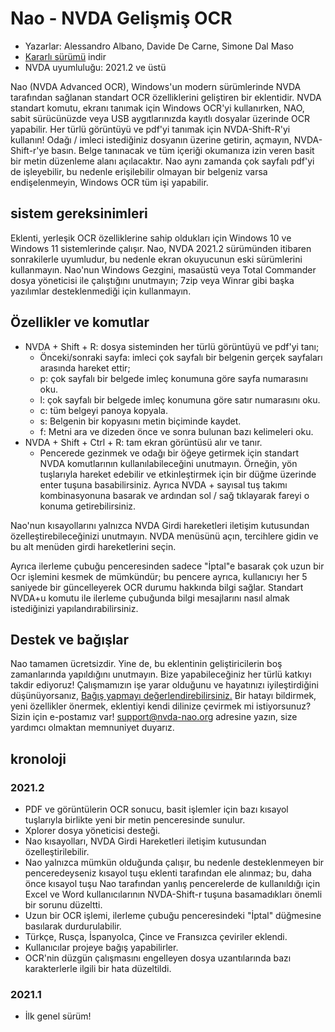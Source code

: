 # Nao - NVDA Gelişmiş OCR

* Yazarlar: Alessandro Albano, Davide De Carne, Simone Dal Maso
* [Kararlı sürümü][1] indir
* NVDA uyumluluğu: 2021.2 ve üstü

Nao (NVDA Advanced OCR), Windows'un modern sürümlerinde NVDA tarafından sağlanan standart OCR özelliklerini geliştiren bir eklentidir.
NVDA standart komutu, ekranı tanımak için Windows OCR'yi kullanırken, NAO, sabit sürücünüzde veya USB aygıtlarınızda kayıtlı dosyalar üzerinde OCR yapabilir.
Her türlü görüntüyü ve pdf'yi tanımak için NVDA-Shift-R'yi kullanın!
Odağı / imleci istediğiniz dosyanın üzerine getirin, açmayın, NVDA-Shift-r'ye basın.
Belge tanınacak ve tüm içeriği okumanıza izin veren basit bir metin düzenleme alanı açılacaktır.
Nao aynı zamanda çok sayfalı pdf'yi de işleyebilir, bu nedenle erişilebilir olmayan bir belgeniz varsa endişelenmeyin, Windows OCR tüm işi yapabilir.

## sistem gereksinimleri
Eklenti, yerleşik OCR özelliklerine sahip oldukları için Windows 10 ve Windows 11 sistemlerinde çalışır.
Nao, NVDA 2021.2 sürümünden itibaren sonrakilerle uyumludur, bu nedenle ekran okuyucunun eski sürümlerini kullanmayın.
Nao'nun Windows Gezgini, masaüstü veya Total Commander dosya yöneticisi ile çalıştığını unutmayın; 7zip veya Winrar gibi başka yazılımlar desteklenmediği için kullanmayın.

## Özellikler ve komutlar
* NVDA + Shift + R: dosya sisteminden her türlü görüntüyü ve pdf'yi tanı;
  * Önceki/sonraki sayfa: imleci çok sayfalı bir belgenin gerçek sayfaları arasında hareket ettir;
  * p: çok sayfalı bir belgede imleç konumuna göre sayfa numarasını oku.
  * l: çok sayfalı bir belgede imleç konumuna göre satır numarasını oku.
  * c: tüm belgeyi panoya kopyala.
  * s: Belgenin bir kopyasını metin biçiminde kaydet.
  * f: Metni ara ve dizeden önce ve sonra bulunan bazı kelimeleri oku.
* NVDA + Shift + Ctrl + R: tam ekran görüntüsü alır ve tanır.
  * Pencerede gezinmek ve odağı bir öğeye getirmek için standart NVDA komutlarının kullanılabileceğini unutmayın. Örneğin, yön tuşlarıyla hareket edebilir ve etkinleştirmek için bir düğme üzerinde enter tuşuna basabilirsiniz. Ayrıca NVDA + sayısal tuş takımı kombinasyonuna basarak ve ardından sol / sağ tıklayarak fareyi o konuma getirebilirsiniz.

Nao'nun kısayollarını yalnızca NVDA Girdi hareketleri iletişim kutusundan özelleştirebileceğinizi unutmayın. NVDA menüsünü açın, tercihlere gidin ve bu alt menüden girdi hareketlerini seçin.

Ayrıca ilerleme çubuğu penceresinden sadece "İptal"e basarak çok uzun bir Ocr işlemini kesmek de mümkündür; bu pencere ayrıca, kullanıcıyı her 5 saniyede bir güncelleyerek OCR durumu hakkında bilgi sağlar. Standart NVDA+u komutu ile ilerleme çubuğunda bilgi mesajlarını nasıl almak istediğinizi yapılandırabilirsiniz.

## Destek ve bağışlar
Nao tamamen ücretsizdir. Yine de, bu eklentinin geliştiricilerin boş zamanlarında yapıldığını unutmayın.
Bize yapabileceğiniz her türlü katkıyı takdir ediyoruz!
Çalışmamızın işe yarar  olduğunu ve hayatınızı iyileştirdiğini düşünüyorsanız, <a href="https://nvda-nao.org/donate">Bağış yapmayı değerlendirebilirsiniz.</a>
Bir hatayı bildirmek, yeni özellikler önermek, eklentiyi kendi dilinize çevirmek mi istiyorsunuz? Sizin için e-postamız var! support@nvda-nao.org adresine yazın, size yardımcı olmaktan memnuniyet duyarız.

## kronoloji
### 2021.2
* PDF ve görüntülerin OCR sonucu, basit işlemler için bazı kısayol tuşlarıyla birlikte yeni bir metin penceresinde sunulur.
* Xplorer dosya yöneticisi desteği.
* Nao kısayolları, NVDA Girdi Hareketleri iletişim kutusundan özelleştirilebilir.
* Nao yalnızca mümkün olduğunda çalışır, bu nedenle desteklenmeyen bir penceredeyseniz kısayol tuşu eklenti tarafından ele alınmaz; bu, daha önce kısayol tuşu Nao tarafından yanlış pencerelerde de   kullanıldığı için Excel ve Word kullanıcılarının NVDA-Shift-r tuşuna basamadıkları önemli bir sorunu düzeltti.
* Uzun bir OCR işlemi, ilerleme çubuğu penceresindeki "İptal" düğmesine basılarak durdurulabilir.
* Türkçe, Rusça, İspanyolca, Çince ve Fransızca çeviriler eklendi.
* Kullanıcılar projeye bağış yapabilirler.
* OCR'nin düzgün çalışmasını engelleyen dosya uzantılarında bazı karakterlerle ilgili bir hata düzeltildi.
### 2021.1
* İlk genel sürüm!


[1]: https://nvda-nao.org/download
